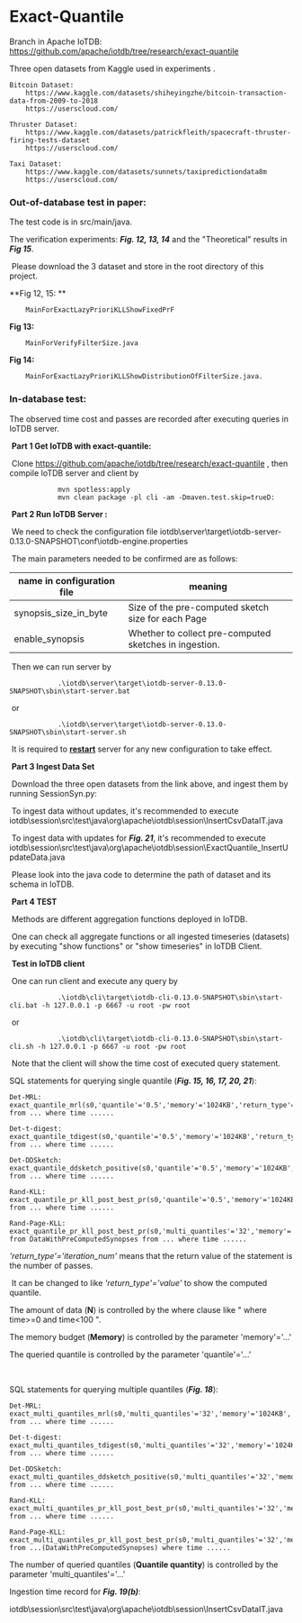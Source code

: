 # Exact-Quantile

Branch in Apache IoTDB: https://github.com/apache/iotdb/tree/research/exact-quantile

Three open datasets from Kaggle used in experiments . 


	Bitcoin Dataset:
		https://www.kaggle.com/datasets/shiheyingzhe/bitcoin-transaction-data-from-2009-to-2018
		https://userscloud.com/
		
	Thruster Dataset:
		https://www.kaggle.com/datasets/patrickfleith/spacecraft-thruster-firing-tests-dataset
		https://userscloud.com/
		
	Taxi Dataset:
		https://www.kaggle.com/datasets/sunnets/taxipredictiondata8m
		https://userscloud.com/





### Out-of-database test in paper:

The test code is in src/main/java.

The verification experiments: ***Fig. 12, 13, 14*** and the "Theoretical" results in ***Fig 15***.

​		Please download the 3 dataset and store in the root directory of this project.

**Fig 12, 15: **

```
	MainForExactLazyPrioriKLLShowFixedPrF
```

**Fig 13:**

```
	MainForVerifyFilterSize.java
```

**Fig 14:**

```
	MainForExactLazyPrioriKLLShowDistributionOfFilterSize.java.
```











### In-database test:

The observed time cost and passes are recorded after executing queries in IoTDB server.

​		**Part 1	Get IoTDB with exact-quantile:**

​			Clone https://github.com/apache/iotdb/tree/research/exact-quantile , then compile IoTDB server and client by 

				mvn spotless:apply
				mvn clean package -pl cli -am -Dmaven.test.skip=trueD:
​		**Part 2	Run IoTDB Server :**

​			We need to check the configuration file iotdb\server\target\iotdb-server-0.13.0-SNAPSHOT\conf\iotdb-engine.properties 

​			The main parameters needed to be confirmed are as follows:

| name in configuration file | meaning                                                |
| -------------------------- | ------------------------------------------------------ |
| synopsis_size_in_byte      | Size of the pre-computed sketch size for each Page     |
| enable_synopsis            | Whether to collect pre-computed sketches in ingestion. |

​			Then we can run server by 

				.\iotdb\server\target\iotdb-server-0.13.0-SNAPSHOT\sbin\start-server.bat
​				or

```
			.\iotdb\server\target\iotdb-server-0.13.0-SNAPSHOT\sbin\start-server.sh
```

​			It is required to <u>**restart**</u> server for any new configuration to take effect.



​		**Part 3	Ingest Data Set**

​				Download the three open datasets from the link above, and ingest them by running SessionSyn.py:

​				To ingest data without updates, it's recommended to execute iotdb\session\src\test\java\org\apache\iotdb\session\InsertCsvDataIT.java

​				To ingest data with updates for ***Fig. 21***, it's recommended to execute iotdb\session\src\test\java\org\apache\iotdb\session\ExactQuantile_InsertUpdateData.java

​				Please look into the java code to determine the path of dataset and its schema in IoTDB.



​		**Part 4 TEST**

​				Methods are different aggregation functions deployed in IoTDB.

​				One can check all aggregate functions or all ingested timeseries (datasets) by executing "show functions" or "show timeseries" in IoTDB Client.



​				**Test in IoTDB client**

​					One can run client and execute any query by 

				.\iotdb\cli\target\iotdb-cli-0.13.0-SNAPSHOT\sbin\start-cli.bat -h 127.0.0.1 -p 6667 -u root -pw root

​				or

```
			.\iotdb\cli\target\iotdb-cli-0.13.0-SNAPSHOT\sbin\start-cli.sh -h 127.0.0.1 -p 6667 -u root -pw root
```

​						Note that the client will show the time cost of executed query statement.



SQL statements for querying single quantile (***Fig. 15, 16, 17, 20, 21***):

```
Det-MRL: exact_quantile_mrl(s0,'quantile'='0.5','memory'='1024KB','return_type'='iteration_num','merge_buffer_ratio'='0') from ... where time ......

Det-t-digest:
exact_quantile_tdigest(s0,'quantile'='0.5','memory'='1024KB','return_type'='iteration_num','param'='1') from ... where time ......

Det-DDSketch:
exact_quantile_ddsketch_positive(s0,'quantile'='0.5','memory'='1024KB','return_type'='iteration_num') from ... where time ......

Rand-KLL:
exact_quantile_pr_kll_post_best_pr(s0,'quantile'='0.5','memory'='1024KB','return_type'='iteration_num','merge_buffer_ratio'='0') from ... where time ......

Rand-Page-KLL:
exact_quantile_pr_kll_post_best_pr(s0,'multi_quantiles'='32','memory'='1024KB','return_type'='iteration_num','merge_buffer_ratio'='5') from DataWithPreComputedSynopses from ... where time ......

```

*'return_type'='iteration_num'* means that the return value of the statement is the number of passes.

​	It can be changed to like *'return_type'='value'*  to show the computed quantile.

The amount of data (**N**) is controlled by the where clause like " where time>=0 and time<100 ".

The memory budget (**Memory**) is controlled by the parameter 'memory'='...'

The queried quantile is controlled by the parameter 'quantile'='...'

​			

SQL statements for querying multiple quantiles (***Fig. 18***):

```
Det-MRL: exact_multi_quantiles_mrl(s0,'multi_quantiles'='32','memory'='1024KB','return_type'='iteration_num','merge_buffer_ratio'='0') from ... where time ......

Det-t-digest:
exact_multi_quantiles_tdigest(s0,'multi_quantiles'='32','memory'='1024KB','return_type'='iteration_num','param'='1') from ... where time ......

Det-DDSketch:
exact_multi_quantiles_ddsketch_positive(s0,'multi_quantiles'='32','memory'='1024KB','return_type'='iteration_num') from ... where time ......

Rand-KLL:
exact_multi_quantiles_pr_kll_post_best_pr(s0,'multi_quantiles'='32','memory'='1024KB','return_type'='iteration_num','merge_buffer_ratio'='0') from ... where time ......

Rand-Page-KLL:
exact_multi_quantiles_pr_kll_post_best_pr(s0,'multi_quantiles'='32','memory'='1024KB','return_type'='iteration_num','merge_buffer_ratio'='5')  from ...(DataWithPreComputedSynopses) where time ...... 

```

The number of queried quantiles (**Quantile quantity**) is controlled by the parameter 'multi_quantiles'='...'





Ingestion time record for ***Fig. 19(b)***: 

​	iotdb\session\src\test\java\org\apache\iotdb\session\InsertCsvDataIT.java



